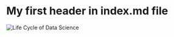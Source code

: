 # My first header in index.md file

![Life Cycle of Data Science](https://media.geeksforgeeks.org/wp-content/uploads/20200805200955/datasc-660x434.png)
